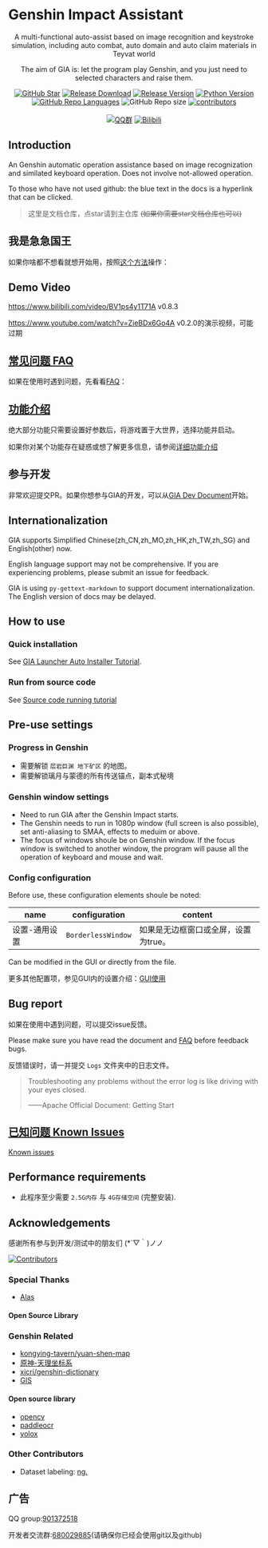 # Genshin Impact Assistant

<div align="center">

A multi-functional auto-assist based on image recognition and keystroke simulation, including auto combat, auto domain and auto claim materials in Teyvat world

The aim of GIA is: let the program play Genshin, and you just need to selected characters and raise them.

[![GitHub Star](https://img.shields.io/github/stars/infstellar/genshin_impact_assistant?style=flat-square)](https://github.com/infstellar/genshin_impact_assistant/stargazers)
[![Release Download](https://img.shields.io/github/downloads/infstellar/genshin_impact_assistant/total?style=flat-square)](https://github.com/infstellar/genshin_impact_assistant/releases/download/v0.3.0/GIA.Launcher.v0.3.0.7z)
[![Release Version](https://img.shields.io/github/v/release/infstellar/genshin_impact_assistant?style=flat-square)](https://github.com/infstellar/genshin_impact_assistant/releases/latest)
[![Python Version](https://img.shields.io/badge/python-v3.7.6-blue?style=flat-square)](https://www.python.org/downloads/release/python-376/)
[![GitHub Repo Languages](https://img.shields.io/github/languages/top/infstellar/genshin_impact_assistant?style=flat-square)](https://github.com/infstellar/genshin_impact_assistant/search?l=Python)
![GitHub Repo size](https://img.shields.io/github/repo-size/infstellar/genshin_impact_assistant?style=flat-square&color=3cb371)
[![contributors](https://img.shields.io/github/contributors/infstellar/genshin_impact_assistant?style=flat-square)](https://github.com/infstellar/genshin_impact_assistant/graphs/contributors)
</br></br>
[![QQ群](https://img.shields.io/badge/QQ%E7%BE%A4-901372518-blue.svg?style=flat-square&color=12b7f5&logo=qq)](https://jq.qq.com/?_wv=1027&k=YLTrqlzX)
[![Bilibili](https://img.shields.io/badge/bilibili-infstellar-blue.svg?style=flat-square&logo=bilibili)](https://space.bilibili.com/313212782)<!-- ignore gettext -->

</div>

## Introduction

An Genshin automatic operation assistance based on image recognization and similated keyboard operation. Does not involve not-allowed operation.

To those who have not used github: the blue text in the docs is a hyperlink that can be clicked.

> 这里是文档仓库，点star请到主仓库 ~~(如果你需要star文档仓库也可以)~~

## 我是急急国王

如果你啥都不想看就想开始用，按照[这个方法](jijiking.md)操作：

## Demo Video

<https://www.bilibili.com/video/BV1ps4y1T71A> v0.8.3

<https://www.youtube.com/watch?v=ZieBDx6Go4A> v0.2.0的演示视频，可能过期

## [常见问题 FAQ](FAQ.md)

如果在使用时遇到问题，先看看[FAQ](FAQ.md)：

## [功能介绍](functions_detail.md)

绝大部分功能只需要设置好参数后，将游戏置于大世界，选择功能并启动。

如果你对某个功能存在疑惑或想了解更多信息，请参阅[详细功能介绍](functions_detail.md)

## 参与开发

非常欢迎提交PR。如果你想参与GIA的开发，可以从[GIA Dev Document](dev/)开始。

## Internationalization

GIA supports Simplified Chinese(zh_CN,zh_MO,zh_HK,zh_TW,zh_SG) and English(other) now.

English language support may not be comprehensive. If you are experiencing problems, please submit an issue for feedback.

GIA is using `py-gettext-markdown` to support document internationalization. The English version of docs may be delayed.

## How to use

### Quick installation

See [GIA Launcher Auto Installer Tutorial](install.md).

### Run from source code

See [Source code running tutorial](git_install.md)

## Pre-use settings

### Progress in Genshin

- 需要解锁 `层岩巨渊 地下矿区` 的地图。
- 需要解锁璃月与蒙德的所有传送锚点，副本式秘境

### Genshin window settings

- Need to run GIA after the Genshin Impact starts.
- The Genshin needs to run in 1080p window (full screen is also possible), set anti-aliasing to SMAA, effects to meduim or above.
- The focus of windows shoule be on Genshin window. If the focus window is switched to another window, the program will pause all the operation of keyboard and mouse and wait.

### Config configuration

Before use, these configuration elements shoule be noted:

| name    | configuration      | content              |
| ------- | ------------------ | -------------------- |
| 设置-通用设置 | `BorderlessWindow` | 如果是无边框窗口或全屏，设置为true。 |

Can be modified in the GUI or directly from the file.

更多其他配置项，参见GUI内的设置介绍：[GUI使用](gui.md)

## Bug report

如果在使用中遇到问题，可以提交issue反馈。

Please make sure you have read the document and [FAQ](FAQ.md) before feedback bugs.

反馈错误时，请一并提交 `Logs` 文件夹中的日志文件。

> Troubleshooting any problems without the error log is like driving with your eyes closed.
>
> ——Apache Official Document: Getting Start

<!-- ## 错误码

如果日志输出了 `ERR_CODE` 或 `WARN_CODE` ，可以在[ERROR_CODE](error_code.md)中查看对应的信息： -->

## [已知问题 Known Issues](known_issues.md)

[Known issues](known_issues.md)

## Performance requirements

- 此程序至少需要 `2.5G内存` 与 `4G存储空间` (完整安装).

## Acknowledgements

感谢所有参与到开发/测试中的朋友们 (\*´▽｀)ノノ

[![Contributors](https://contributors-img.web.app/image?repo=infstellar/genshin_impact_assistant)](https://github.com/infstellar/genshin_impact_assistant/graphs/contributors)

### Special Thanks

- [Alas](https://github.com/LmeSzinc/AzurLaneAutoScript)

#### Open Source Library

### Genshin Related

- [kongying-tavern/yuan-shen-map](https://github.com/kongying-tavern/yuan-shen-map)
- [原神-天理坐标系](https://github.com/GengGode/cvAutoTrack)
- [xicri/genshin-dictionary](https://github.com/xicri/genshin-dictionary)
- [GIS](https://github.com/phonowell/genshin-impact-script)

#### Open source library

- [opencv](https://github.com/opencv/opencv)
- [paddleocr](https://github.com/PaddlePaddle/PaddleOCR)
- [yolox](https://github.com/Megvii-BaseDetection/YOLOX)

### Other Contributors

- Dataset labeling: [nɡ.](https://space.bilibili.com/396023811)

## 广告

QQ group:[901372518](https://jq.qq.com/?_wv=1027&k=YLTrqlzX)

开发者交流群:[680029885](https://jq.qq.com/?_wv=1027&k=CGuTvCXU)(请确保你已经会使用git以及github)
